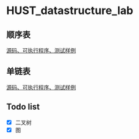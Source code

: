 # HUST_datastructure_lab

## 顺序表
[源码、可执行程序、测试样例](https://github.com/711LLL711/HUST_datastructure_lab/tree/main/U1)

## 单链表
[源码、可执行程序、测试样例](https://github.com/711LLL711/HUST_datastructure_lab/tree/main/U2)


## Todo list
- [x] 二叉树
- [x] 图 
